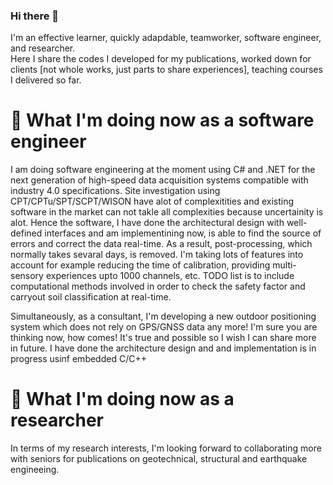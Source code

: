### Hi there 👋
I'm an effective learner, quickly adapdable, teamworker, software engineer, and researcher.<br> 
Here I share the codes I developed for my publications, worked down for clients [not whole works, just parts to share experiences], teaching courses I delivered so far.

# 🌱 What I'm doing now as a software engineer
I am doing software engineering at the moment using C# and .NET for the next generation of high-speed data acquisition systems compatible with industry 4.0 specifications. Site investigation using CPT/CPTu/SPT/SCPT/WISON have alot of complexitities and existing software in the market can not takle all complexities because uncertainity is alot. Hence the software, I have done the architectural design with well-defined interfaces and am implementining now, is able to find the source of errors and correct the data real-time. As a result, post-processing, which normally takes sevaral days, is removed. I'm taking lots of features into account for example reducing the time of calibration, providing multi-sensory experiences upto 1000 channels, etc. TODO list is to include computational methods involved in order to check the safety factor and carryout soil classification at real-time.<br>

Simultaneously, as a consultant, I'm developing a new outdoor positioning system which does not rely on GPS/GNSS data any more! I'm sure you are thinking now, how comes! It's true and possible so I wish I can share more in future. I have done the architecture design and and implementation is in progress usinf embedded C/C++<br>

# 🌱 What I'm doing now as a researcher
In terms of my research interests, I'm looking forward to collaborating more with seniors for publications on geotechnical, structural and earthquake engineeing.

<!--
**mshadlou/mshadlou** is a ✨ _special_ ✨ repository because its `README.md` (this file) appears on your GitHub profile.

Here are some ideas to get you started:

- 🔭 I’m currently working on ...
- 🌱 I’m currently learning ...
- 👯 I’m looking to collaborate on ...
- 🤔 I’m looking for help with ...
- 💬 Ask me about ...
- 📫 How to reach me: ...
- 😄 Pronouns: ...
- ⚡ Fun fact: ...
-->
